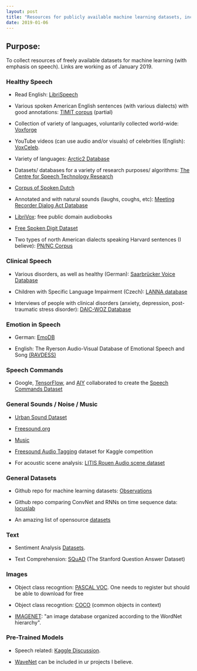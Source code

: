 ```yaml
---
layout: post
title: "Resources for publicly available machine learning datasets, including speech"
date: 2019-01-06
---
```



## Purpose:
To collect resources of freely available datasets for machine learning (with emphasis on speech). Links are working as of January 2019.

### Healthy Speech

* Read English: <a href="http://www.openslr.org/12">LibriSpeech</a>

* Various spoken American English sentences (with various dialects) with good annotations: <a href="">TIMIT corpus</a> (partial)

* Collection of variety of languages, voluntarily collected world-wide: <a href="http://voxforge.org/home/downloads">Voxforge</a>

* YouTube videos (can use audio and/or visuals) of celebrities (English): <a href="http://www.robots.ox.ac.uk/~vgg/data/voxceleb/">VoxCeleb</a>.

* Variety of languages: <a href="https://psi.engr.tamu.edu/l2-arctic-corpus/">Arctic2 Database</a>

* Datasets/ databases for a variety of research purposes/ algorithms: <a href="http://www.cstr.ed.ac.uk/downloads/">The Centre for Speech Technology Research</a>

* <a href="https://ivdnt.org/downloads/taalmaterialen/tstc-corpus-gesproken-nederlands">Corpus of Spoken Dutch</a>

* Annotated and with natural sounds (laughs, coughs, etc): <a href="http://www1.icsi.berkeley.edu/~ees/dadb/">Meeting Recorder Dialog Act Database</a>

* <a href="https://librivox.org/">LibriVox</a>: free public domain audiobooks

* <a href="https://github.com/Jakobovski/free-spoken-digit-dataset">Free Spoken Digit Dataset</a> 

* Two types of north American dialects speaking Harvard sentences (I believe): <a href="https://depts.washington.edu/phonlab/resources/uwnu/uwnu2/">PN/NC Corpus</a>

### Clinical Speech

* Various disorders, as well as healthy (German): <a href="http://www.stimmdatenbank.coli.uni-saarland.de/index.php4#target">Saarbrücker Voice Database</a>

* Children with Specific Language Impairment (Czech): <a href="https://figshare.com/articles/New_draft_item/2360626">LANNA database</a>

* Interviews of people with clinical disorders (anxiety, depression, post-traumatic stress disorder): <a href="http://dcapswoz.ict.usc.edu/">DAIC-WOZ Database</a>

### Emotion in Speech

* German: <a href="http://emodb.bilderbar.info/download/">EmoDB</a>

* English: The Ryerson Audio-Visual Database of Emotional Speech and Song <a href="https://zenodo.org/record/1188976">(RAVDESS)</a>

### Speech Commands

* Google, <a href="https://www.tensorflow.org/">TensorFlow</a>, and <a href="https://aiyprojects.withgoogle.com/">AIY</a> collaborated to create the <a href="https://ai.googleblog.com/2017/08/launching-speech-commands-dataset.html">Speech Commands Dataset</a>

### General Sounds / Noise / Music

* <a href="https://urbansounddataset.weebly.com/urbansound.html">Urban Sound Dataset</a>

* <a href="https://freesound.org/">Freesound.org</a>

* <a href="http://www-etud.iro.umontreal.ca/~boulanni/icml2012">Music</a> 

* <a href="https://www.kaggle.com/c/freesound-audio-tagging">Freesound Audio Tagging</a> dataset for Kaggle competition

* For acoustic scene analysis: <a href="https://sites.google.com/site/alainrakotomamonjy/home/audio-scene">LITIS Rouen Audio scene dataset</a>

### General Datasets

* Github repo for machine learning datasets: <a href="https://github.com/edwardlib/observations">Observations</a>

* Github repo comparing ConvNet and RNNs on time sequence data: <a href="https://github.com/locuslab/TCN">locuslab</a>

* An amazing list of opensource <a href="https://deepmind.com/research/open-source/open-source-datasets/">datasets</a>

### Text

* Sentiment Analysis <a href="https://blog.cambridgespark.com/50-free-machine-learning-datasets-sentiment-analysis-b9388f79c124">Datasets</a>.

* Text Comprehension: <a href="https://rajpurkar.github.io/SQuAD-explorer/">SQuAD</a> (The Stanford Question Answer Dataset)

### Images

* Object class recogntion: <a href="http://host.robots.ox.ac.uk/pascal/VOC/">PASCAL VOC</a>. One needs to register but should be able to download for free 

* Object class recogntion: <a href="http://cocodataset.org/#download">COCO</a> (common objects in context)

* <a href="http://image-net.org/download">IMAGENET</a>: "an image database organized according to the WordNet hierarchy".

### Pre-Trained Models

* Speech related: <a href="https://www.kaggle.com/c/tensorflow-speech-recognition-challenge/discussion/43576">Kaggle Discussion</a>.

* <a href="https://deepmind.com/blog/wavenet-generative-model-raw-audio/">WaveNet</a> can be included in ur projects I believe.

